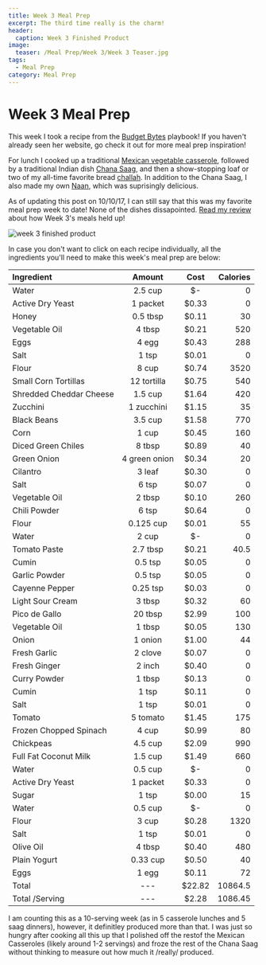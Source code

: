 ```yaml
---
title: Week 3 Meal Prep
excerpt: The third time really is the charm!
header:
  caption: Week 3 Finished Product
image:
  teaser: /Meal Prep/Week 3/Week 3 Teaser.jpg
tags: 
  - Meal Prep
category: Meal Prep
---
```


# Week 3 Meal Prep

This week I took a recipe from the [Budget Bytes](https://www.budgetbytes.com) playbook! If you haven't already seen her website, go check it out for more meal prep inspiration!

For lunch I cooked up a traditional [Mexican vegetable casserole](http://underwriteyourlife.com/comingsoon/), followed by a traditional Indian dish [Chana Saag](http://underwriteyourlife.com/comingsoon/), and then a show-stopping loaf or two of my all-time favorite bread [challah](http://underwriteyourlife.com/comingsoon/). In addition to the Chana Saag, I also made my own [Naan](http://underwriteyourlife.com/comingsoon/), which was suprisingly delicious. 

As of updating this post on 10/10/17, I can still say that this was my favorite meal prep week to date! None of the dishes dissapointed. 
[Read my review](http://underwriteyourlife.com/comingsoon/) about how Week 3's meals held up!

![week 3 finished product](https://github.com/underwriteyourlife/underwriteyourlife.github.io/blob/master/images/Meal%20Prep/Week%203/Week%203%20Finished%20Product.jpg?raw=true "Week 3 Finished Meal Prep")

In case you don't want to click on each recipe individually, all the ingredients you'll need to make this week's meal prep are below:

**Ingredient** | **Amount** | **Cost** |   **Calories**
|:------------- |:-------------:| :-----:|   -----:|
Water	|	2.5	cup	|	 $-   	|	0
Active Dry Yeast	|	1	packet	|	 $0.33 	|	0
Honey	|	0.5	tbsp	|	 $0.11 	|	30
Vegetable Oil	|	4	tbsp	|	 $0.21 	|	520
Eggs 	|	4	egg	|	 $0.43 	|	288
Salt	|	1	tsp	|	 $0.01 	|	0
Flour	|	8	cup	|	 $0.74 	|	3520
Small Corn Tortillas	|	12	tortilla	|	 $0.75 	|	540
Shredded Cheddar Cheese	|	1.5	cup	|	 $1.64 	|	420
Zucchini	|	1	zucchini	|	 $1.15 	|	35
Black Beans	|	3.5	cup	|	 $1.58 	|	770
Corn	|	1	cup	|	 $0.45 	|	160
Diced Green Chiles	|	8	tbsp	|	 $0.89 	|	40
Green Onion	|	4	green onion	|	 $0.34 	|	20
Cilantro	|	3	leaf	|	 $0.30 	|	0
Salt	|	6	tsp	|	 $0.07 	|	0
Vegetable Oil	|	2	tbsp	|	 $0.10 	|	260
Chili Powder	|	6	tsp	|	 $0.64 	|	0
Flour	|	0.125	cup	|	 $0.01 	|	55
Water	|	2	cup	|	 $-   	|	0
Tomato Paste	|	2.7	tbsp	|	 $0.21 	|	40.5
Cumin	|	0.5	tsp	|	 $0.05 	|	0
Garlic Powder	|	0.5	tsp	|	 $0.05 	|	0
Cayenne Pepper	|	0.25	tsp	|	 $0.03 	|	0
Light Sour Cream	|	3	tbsp	|	 $0.32 	|	60
Pico de Gallo	|	20	tbsp	|	 $2.99 	|	100
Vegetable Oil	|	1	tbsp	|	 $0.05 	|	130
Onion	|	1	onion	|	 $1.00 	|	44
Fresh Garlic	|	2	clove	|	 $0.07 	|	0
Fresh Ginger	|	2	inch	|	 $0.40 	|	0
Curry Powder	|	1	tbsp	|	 $0.13 	|	0
Cumin	|	1	tsp	|	 $0.11 	|	0
Salt	|	1	tsp	|	 $0.01 	|	0
Tomato	|	5	tomato	|	 $1.45 	|	175
Frozen Chopped Spinach	|	4	cup	|	 $0.99 	|	80
Chickpeas	|	4.5	cup	|	 $2.09 	|	990
Full Fat Coconut Milk	|	1.5	cup	|	 $1.49 	|	660
Water	|	0.5	cup	|	 $-   	|	0
Active Dry Yeast	|	1	packet	|	 $0.33 	|	0
Sugar	|	1	tsp	|	 $0.00 	|	15
Water	|	0.5	cup	|	 $-   	|	0
Flour	|	3	cup	|	 $0.28 	|	1320
Salt	|	1	tsp	|	 $0.01 	|	0
Olive Oil	|	4	tbsp	|	 $0.40 	|	480
Plain Yogurt	|	0.33	cup	|	 $0.50 	|	40
Eggs 	|	1	egg	|	 $0.11 	|	72
Total	|	---		|	 $22.82 	|	10864.5
Total /Serving	|	---		|	 $2.28 	|	1086.45


I am counting this as a 10-serving week (as in 5 casserole lunches and 5 saag dinners), however, it definitley produced more than that. I was just so hungry after cooking all this up that I polished off the restof the Mexican Casseroles (likely around 1-2 servings) and froze the rest of the Chana Saag without thinking to measure out how much it /really/ produced. 
